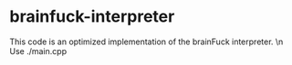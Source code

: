 # brainfuck-interpreter
This code is an optimized implementation of the brainFuck interpreter. \n
Use ./main.cpp
